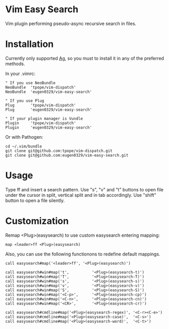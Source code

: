 # Vim Easy Search

Vim plugin performing pseudo-async recursive search in files.


# Installation
Currently only supported [Ag](https://github.com/ggreer/the_silver_searcher#readme), so
you must to install it in any of the preferred methods.

In your .vimrc:

    " If you use NeoBundle
    NeoBundle  'tpope/vim-dispatch'
    NeoBundle  'eugen0329/vim-easy-search'

    " If you use Plug
    Plug       'tpope/vim-dispatch'
    Plug       'eugen0329/vim-easy-search'

    " If your plugin manager is Vundle
    Plugin     'tpope/vim-dispatch'
    Plugin     'eugen0329/vim-easy-search'

Or with Pathogen:

    cd ~/.vim/bundle
    git clone git@github.com:tpope/vim-dispatch.git
    git clone git@github.com:eugen0329/vim-easy-search.git


# Usage

Type <leader>ff and insert a search pattern. Use "s", "v" and "t" buttons to open file under the
cursor in split, vertical split and in tab accordingly. Use "shift" button to open a file silently.

# Customization

Remap \<Plug\>(easysearch) to use custom easysearch entering mapping:

    map <leader>ff <Plug>(easysearch)

Also, you can use the following functionons to redefine default mappings.

    call easysearch#map('<leader>ff', '<Plug>(easysearch)')

    call easysearch#win#map('t',          '<Plug>(easysearch-t)')
    call easysearch#win#map('T',          '<Plug>(easysearch-T)')
    call easysearch#win#map('s',          '<Plug>(easysearch-s)')
    call easysearch#win#map('v',          '<Plug>(easysearch-v)')
    call easysearch#win#map('S',          '<Plug>(easysearch-S)')
    call easysearch#win#map('<C-p>',      '<Plug>(easysearch-cp)')
    call easysearch#win#map('<C-n>',      '<Plug>(easysearch-cn)')
    call easysearch#win#map('<CR>',       '<Plug>(easysearch-cr)')

    call easysearch#cmdline#map('<Plug>(easysearch-regex)', '<C-r><C-e>')
    call easysearch#cmdline#map('<Plug>(easysearch-case)',  '<C-s>')
    call easysearch#cmdline#map('<Plug>(easysearch-word)',  '<C-t>')
